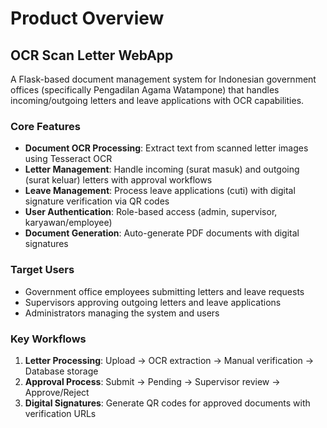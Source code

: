 # Product Overview

## OCR Scan Letter WebApp

A Flask-based document management system for Indonesian government offices (specifically Pengadilan Agama Watampone) that handles incoming/outgoing letters and leave applications with OCR capabilities.

### Core Features
- **Document OCR Processing**: Extract text from scanned letter images using Tesseract OCR
- **Letter Management**: Handle incoming (surat masuk) and outgoing (surat keluar) letters with approval workflows
- **Leave Management**: Process leave applications (cuti) with digital signature verification via QR codes
- **User Authentication**: Role-based access (admin, supervisor, karyawan/employee)
- **Document Generation**: Auto-generate PDF documents with digital signatures

### Target Users
- Government office employees submitting letters and leave requests
- Supervisors approving outgoing letters and leave applications
- Administrators managing the system and users

### Key Workflows
1. **Letter Processing**: Upload → OCR extraction → Manual verification → Database storage
2. **Approval Process**: Submit → Pending → Supervisor review → Approve/Reject
3. **Digital Signatures**: Generate QR codes for approved documents with verification URLs